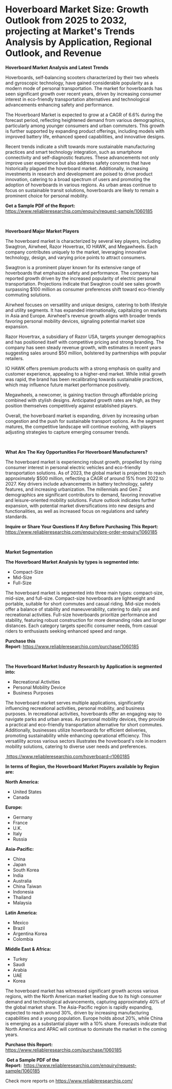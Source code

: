 <p><h1>Hoverboard Market Size: Growth Outlook from 2025 to 2032, projecting at Market's Trends Analysis by Application, Regional Outlook, and Revenue</h1></p><p><strong>Hoverboard Market Analysis and Latest Trends</strong></p>
<p><p>Hoverboards, self-balancing scooters characterized by their two wheels and gyroscopic technology, have gained considerable popularity as a modern mode of personal transportation. The market for hoverboards has seen significant growth over recent years, driven by increasing consumer interest in eco-friendly transportation alternatives and technological advancements enhancing safety and performance. </p><p>The Hoverboard Market is expected to grow at a CAGR of 6.6% during the forecast period, reflecting heightened demand from various demographics, particularly among younger consumers and urban commuters. This growth is further supported by expanding product offerings, including models with improved battery life, enhanced speed capabilities, and innovative designs. </p><p>Recent trends indicate a shift towards more sustainable manufacturing practices and smart technology integration, such as smartphone connectivity and self-diagnostic features. These advancements not only improve user experience but also address safety concerns that have historically plagued the hoverboard market. Additionally, increasing investments in research and development are poised to drive product innovation, catering to a broad spectrum of users and promoting the adoption of hoverboards in various regions. As urban areas continue to focus on sustainable transit solutions, hoverboards are likely to remain a prominent choice for personal mobility.</p></p>
<p><strong>Get a Sample PDF of the Report:&nbsp;</strong> <a href="https://www.reliableresearchiq.com/enquiry/request-sample/1060185?utm_campaign=1789&utm_medium=2&utm_source=Github&utm_content=ia&utm_term=22032025&utm_id=hoverboard">https://www.reliableresearchiq.com/enquiry/request-sample/1060185</a></p>
<p>&nbsp;</p>
<p><strong>Hoverboard Major Market Players</strong></p>
<p><p>The hoverboard market is characterized by several key players, including Swagtron, Airwheel, Razor Hovertrax, IO HAWK, and Megawheels. Each company contributes uniquely to the market, leveraging innovative technology, design, and varying price points to attract consumers.</p><p>Swagtron is a prominent player known for its extensive range of hoverboards that emphasize safety and performance. The company has reported growth driven by the increased popularity of electric personal transportation. Projections indicate that Swagtron could see sales growth surpassing $100 million as consumer preferences shift toward eco-friendly commuting solutions.</p><p>Airwheel focuses on versatility and unique designs, catering to both lifestyle and utility segments. It has expanded internationally, capitalizing on markets in Asia and Europe. Airwheel's revenue growth aligns with broader trends favoring personal mobility devices, signaling potential market size expansion.</p><p>Razor Hovertrax, a subsidiary of Razor USA, targets younger demographics and has positioned itself with competitive pricing and strong branding. The company has seen steady revenue growth, with estimates in recent years suggesting sales around $50 million, bolstered by partnerships with popular retailers.</p><p>IO HAWK offers premium products with a strong emphasis on quality and customer experience, appealing to a higher-end market. While initial growth was rapid, the brand has been recalibrating towards sustainable practices, which may influence future market performance positively.</p><p>Megawheels, a newcomer, is gaining traction through affordable pricing combined with stylish designs. Anticipated growth rates are high, as they position themselves competitively against established players.</p><p>Overall, the hoverboard market is expanding, driven by increasing urban congestion and the push for sustainable transport options. As the segment matures, the competitive landscape will continue evolving, with players adjusting strategies to capture emerging consumer trends.</p></p>
<p>&nbsp;</p>
<p><strong>What Are The Key Opportunities For Hoverboard Manufacturers?</strong></p>
<p><p>The hoverboard market is experiencing robust growth, propelled by rising consumer interest in personal electric vehicles and eco-friendly transportation solutions. As of 2023, the global market is projected to reach approximately $500 million, reflecting a CAGR of around 15% from 2022 to 2027. Key drivers include advancements in battery technology, safety features, and increasing urbanization. The millennials and Gen Z demographics are significant contributors to demand, favoring innovative and leisure-oriented mobility solutions. Future outlook indicates further expansion, with potential market diversifications into new designs and functionalities, as well as increased focus on regulations and safety standards.</p></p>
<p><strong>Inquire or Share Your Questions If Any Before Purchasing This Report:</strong> <a href="https://www.reliableresearchiq.com/enquiry/pre-order-enquiry/1060185?utm_campaign=1789&utm_medium=2&utm_source=Github&utm_content=ia&utm_term=22032025&utm_id=hoverboard">https://www.reliableresearchiq.com/enquiry/pre-order-enquiry/1060185</a></p>
<p>&nbsp;</p>
<p><strong>Market Segmentation</strong></p>
<p><strong>The Hoverboard Market Analysis by types is segmented into:</strong></p>
<p><ul><li>Compact-Size</li><li>Mid-Size</li><li>Full-Size</li></ul></p>
<p><p>The hoverboard market is segmented into three main types: compact-size, mid-size, and full-size. Compact-size hoverboards are lightweight and portable, suitable for short commutes and casual riding. Mid-size models offer a balance of stability and maneuverability, catering to daily use and recreational activities. Full-size hoverboards prioritize performance and stability, featuring robust construction for more demanding rides and longer distances. Each category targets specific consumer needs, from casual riders to enthusiasts seeking enhanced speed and range.</p></p>
<p><strong>Purchase this Report:&nbsp;</strong><a href="https://www.reliableresearchiq.com/purchase/1060185?utm_campaign=1789&utm_medium=2&utm_source=Github&utm_content=ia&utm_term=22032025&utm_id=hoverboard">https://www.reliableresearchiq.com/purchase/1060185</a></p>
<p>&nbsp;</p>
<p><strong>The Hoverboard Market Industry Research by Application is segmented into:</strong></p>
<p><ul><li>Recreational Activities</li><li>Personal Mobility Device</li><li>Business Purposes</li></ul></p>
<p><p>The hoverboard market serves multiple applications, significantly influencing recreational activities, personal mobility, and business purposes. In recreational activities, hoverboards offer an engaging way to navigate parks and urban areas. As personal mobility devices, they provide a practical and eco-friendly transportation alternative for short commutes. Additionally, businesses utilize hoverboards for efficient deliveries, promoting sustainability while enhancing operational efficiency. This versatility across various sectors illustrates the hoverboard's role in modern mobility solutions, catering to diverse user needs and preferences.</p></p>
<p><a href="https://www.reliableresearchiq.com/hoverboard-r1060185?utm_campaign=1789&utm_medium=2&utm_source=Github&utm_content=ia&utm_term=22032025&utm_id=hoverboard">&nbsp;https://www.reliableresearchiq.com/hoverboard-r1060185</a></p>
<p><strong>In terms of Region, the Hoverboard Market Players available by Region are:</strong></p>
<p>
    <p> <strong> North America: </strong>
        <ul>
            <li>United States</li>
            <li>Canada</li>
        </ul>
        </p> 
    <p> <strong> Europe: </strong>
        <ul>
            <li>Germany</li>
            <li>France</li>
            <li>U.K.</li>
            <li>Italy</li>
            <li>Russia</li>
        </ul>
        </p> 
    <p> <strong> Asia-Pacific: </strong>
        <ul>
            <li>China</li>
            <li>Japan</li>
            <li>South Korea</li>
            <li>India</li>
            <li>Australia</li>
            <li>China Taiwan</li>
            <li>Indonesia</li>
            <li>Thailand</li>
            <li>Malaysia</li>
        </ul>
        </p> 
    <p> <strong> Latin America: </strong>
        <ul>
            <li>Mexico</li>
            <li>Brazil</li>
            <li>Argentina Korea</li>
            <li>Colombia</li>
        </ul>
        </p> 
    <p> <strong> Middle East & Africa: </strong>
        <ul>
            <li>Turkey</li>
            <li>Saudi</li>
            <li>Arabia</li>
            <li>UAE</li>
            <li>Korea</li>
        </ul>
    </p>
    </p>
<p><p>The hoverboard market has witnessed significant growth across various regions, with the North American market leading due to its high consumer demand and technological advancements, capturing approximately 40% of the global market share. The Asia-Pacific region is rapidly expanding, expected to reach around 30%, driven by increasing manufacturing capabilities and a young population. Europe holds about 20%, while China is emerging as a substantial player with a 10% share. Forecasts indicate that North America and APAC will continue to dominate the market in the coming years.</p></p>
<p><strong>Purchase this Report: </strong><a href="https://www.reliableresearchiq.com/purchase/1060185?utm_campaign=1789&utm_medium=2&utm_source=Github&utm_content=ia&utm_term=22032025&utm_id=hoverboard">https://www.reliableresearchiq.com/purchase/1060185</a></p>
<p>&nbsp;<strong>Get a Sample PDF of the Report:&nbsp;&nbsp;</strong><a href="https://www.reliableresearchiq.com/enquiry/request-sample/1060185?utm_campaign=1789&utm_medium=2&utm_source=Github&utm_content=ia&utm_term=22032025&utm_id=hoverboard">https://www.reliableresearchiq.com/enquiry/request-sample/1060185</a></p>
<p><strong></strong></p>
<p>Check more reports on <a href="https://www.reliableresearchiq.com/?utm_campaign=1789&utm_medium=2&utm_source=Github&utm_content=ia&utm_term=22032025&utm_id=hoverboard">https://www.reliableresearchiq.com/</a></p>